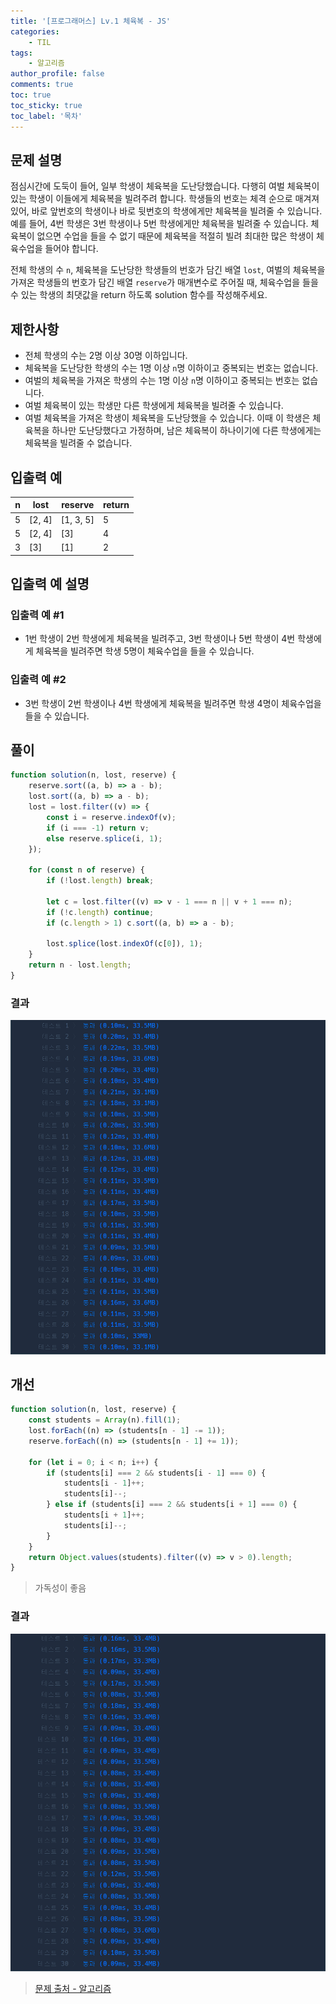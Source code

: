 ```yaml
---
title: '[프로그래머스] Lv.1 체육복 - JS'
categories:
    - TIL
tags:
    - 알고리즘
author_profile: false
comments: true
toc: true
toc_sticky: true
toc_label: '목차'
---
```


## 문제 설명

점심시간에 도둑이 들어, 일부 학생이 체육복을 도난당했습니다. 다행히 여벌 체육복이 있는 학생이 이들에게 체육복을 빌려주려 합니다. 학생들의 번호는 체격 순으로 매겨져 있어, 바로 앞번호의 학생이나 바로 뒷번호의 학생에게만 체육복을 빌려줄 수 있습니다. 예를 들어, 4번 학생은 3번 학생이나 5번 학생에게만 체육복을 빌려줄 수 있습니다. 체육복이 없으면 수업을 들을 수 없기 때문에 체육복을 적절히 빌려 최대한 많은 학생이 체육수업을 들어야 합니다.

전체 학생의 수 `n`, 체육복을 도난당한 학생들의 번호가 담긴 배열 `lost`, 여벌의 체육복을 가져온 학생들의 번호가 담긴 배열 `reserve`가 매개변수로 주어질 때, 체육수업을 들을 수 있는 학생의 최댓값을 return 하도록 solution 함수를 작성해주세요.

## 제한사항

-   전체 학생의 수는 2명 이상 30명 이하입니다.
-   체육복을 도난당한 학생의 수는 1명 이상 `n`명 이하이고 중복되는 번호는 없습니다.
-   여벌의 체육복을 가져온 학생의 수는 1명 이상 `n`명 이하이고 중복되는 번호는 없습니다.
-   여벌 체육복이 있는 학생만 다른 학생에게 체육복을 빌려줄 수 있습니다.
-   여벌 체육복을 가져온 학생이 체육복을 도난당했을 수 있습니다. 이때 이 학생은 체육복을 하나만 도난당했다고 가정하며, 남은 체육복이 하나이기에 다른 학생에게는 체육복을 빌려줄 수 없습니다.

## 입출력 예

| n   | lost   | reserve   | return |
| --- | ------ | --------- | ------ |
| 5   | [2, 4] | [1, 3, 5] | 5      |
| 5   | [2, 4] | [3]       | 4      |
| 3   | [3]    | [1]       | 2      |

## 입출력 예 설명

### 입출력 예 #1

-   1번 학생이 2번 학생에게 체육복을 빌려주고, 3번 학생이나 5번 학생이 4번 학생에게 체육복을 빌려주면 학생 5명이 체육수업을 들을 수 있습니다.

### 입출력 예 #2

-   3번 학생이 2번 학생이나 4번 학생에게 체육복을 빌려주면 학생 4명이 체육수업을 들을 수 있습니다.

## 풀이

```javascript
function solution(n, lost, reserve) {
    reserve.sort((a, b) => a - b);
    lost.sort((a, b) => a - b);
    lost = lost.filter((v) => {
        const i = reserve.indexOf(v);
        if (i === -1) return v;
        else reserve.splice(i, 1);
    });

    for (const n of reserve) {
        if (!lost.length) break;

        let c = lost.filter((v) => v - 1 === n || v + 1 === n);
        if (!c.length) continue;
        if (c.length > 1) c.sort((a, b) => a - b);

        lost.splice(lost.indexOf(c[0]), 1);
    }
    return n - lost.length;
}
```

### 결과

![result1](/assets/images/2023/09/11/algorithm-64-result1.png)

## 개선

```javascript
function solution(n, lost, reserve) {
    const students = Array(n).fill(1);
    lost.forEach((n) => (students[n - 1] -= 1));
    reserve.forEach((n) => (students[n - 1] += 1));

    for (let i = 0; i < n; i++) {
        if (students[i] === 2 && students[i - 1] === 0) {
            students[i - 1]++;
            students[i]--;
        } else if (students[i] === 2 && students[i + 1] === 0) {
            students[i + 1]++;
            students[i]--;
        }
    }
    return Object.values(students).filter((v) => v > 0).length;
}
```

> 가독성이 좋음

### 결과

![result2](/assets/images/2023/09/11/algorithm-64-result2.png)

> [문제 출처 - 알고리즘](https://school.programmers.co.kr/learn/courses/30/lessons/42862)
